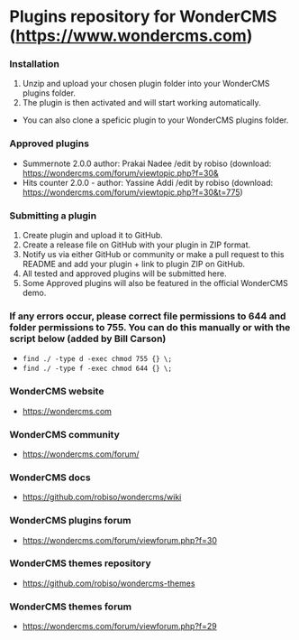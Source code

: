 # Plugins repository for WonderCMS (https://www.wondercms.com)

### Installation
1. Unzip and upload your chosen plugin folder into your WonderCMS plugins folder.
2. The plugin is then activated and will start working automatically.
- You can also clone a speficic plugin to your WonderCMS plugins folder.

### Approved plugins
- Summernote 2.0.0 author: Prakai Nadee /edit by robiso (download: https://wondercms.com/forum/viewtopic.php?f=30&
- Hits counter 2.0.0 - author: Yassine Addi /edit by robiso (download:  https://wondercms.com/forum/viewtopic.php?f=30&t=775)

### Submitting a plugin
1. Create plugin and upload it to GitHub.
2. Create a release file on GitHub with your plugin in ZIP format.
3. Notify us via either GitHub or community or make a pull request to this README and add your plugin + link to plugin ZIP on GitHub.
4. All tested and approved plugins will be submitted here.
5. Some Approved plugins will also be featured in the official WonderCMS demo.

### If any errors occur, please correct file permissions to 644 and folder permissions to 755. You can do this manually or with the script below (added by Bill Carson)
  - `find ./ -type d -exec chmod 755 {} \;`
  - `find ./ -type f -exec chmod 644 {} \;`

### WonderCMS website
- https://wondercms.com

### WonderCMS community
- https://wondercms.com/forum/

### WonderCMS docs
- https://github.com/robiso/wondercms/wiki

### WonderCMS plugins forum
- https://wondercms.com/forum/viewforum.php?f=30

### WonderCMS themes repository
- https://github.com/robiso/wondercms-themes

### WonderCMS themes forum
- https://wondercms.com/forum/viewforum.php?f=29
